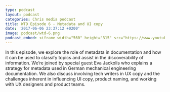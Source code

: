 ```yaml
---
type: podcast
layout: podcast
categories: Chris media podcast
title: WTD Episode 6 - Metadata and UI copy
date: '2017-06-06 23:37:12 +0200'
image: podcast/wtd-6.png
podcast_embed: <iframe width="560" height="315" src="https://www.youtube.com/embed/uGnDzVoJ2Lw" frameborder="0" allowfullscreen></iframe>
---
```


In this episode, we explore the role of metadata in documentation and how it can be used to classify topics and assist in the discoverability of information. We’re joined by special guest Eva Jackolis who explains a strategy for metadata used in German mechanical engineering documentation. We also discuss involving tech writers in UX copy and the challenges inherent in influencing UI copy, product naming, and working with UX designers and product teams.

